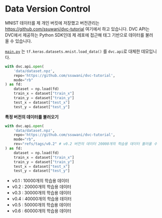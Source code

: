 # Data Version Control

MNIST 데이터를 제 개인 버킷에 저장했고 버전관리는 https://github.com/ssuwani/dvc-tutorial 여기에서 하고 있습니다. DVC API는 DVC에서 제공하는 Python SDK인데 제 레포에 접근해 태그 기반으로 데이터를 불러올 수 있습니다.



[`main.py`](main.py) 는 `tf.keras.datasets.mnist.load_data()` 를 `dvc.api`로 대체한 데모입니다.

```python
with dvc.api.open(
    'data/dataset.npz',
    repo='https://github.com/ssuwani/dvc-tutorial',
    mode="rb"
) as fd:
    dataset = np.load(fd)
    train_x = dataset["train_x"]
    train_y = dataset["train_y"]
    test_x = dataset["test_x"]
    test_y = dataset["test_y"]
```

**특정 버전의 데이터를 불러오기**

```python
with dvc.api.open(
    'data/dataset.npz',
    repo='https://github.com/ssuwani/dvc-tutorial',
    mode="rb",
    rev="refs/tags/v0.2" # v0.2 버전의 데이터 20000개의 학습용 데이터 불러올 수 있습
) as fd:
    dataset = np.load(fd)
    train_x = dataset["train_x"]
    train_y = dataset["train_y"]
    test_x = dataset["test_x"]
    test_y = dataset["test_y"]
```

- v0.1 : 10000개의 학습용 데이터
- v0.2 : 20000개의 학습용 데이터
- v0.3 : 30000개의 학습용 데이터
- v0.4 : 40000개의 학습용 데이터
- v0.5 : 50000개의 학습용 데이터
- v0.6 : 60000개의 학습용 데이터